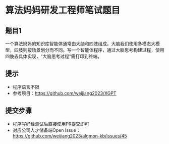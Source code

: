 # 算法妈妈研发工程师笔试题目
## 题目1
一个算法妈妈的知识库智能体通常由大脑和四肢组成，大脑我们使用多模态大模型，四肢则按场景划分而不同。写一个智能体程序，通过大脑思考构建过程，使用四肢去具体实现，“大脑思考过程”需打印到终端。

## 提示
* 程序语言不限
* 参考项目：https://github.com/weijiang2023/XGPT

## 提交步骤
* 程序写好经测试后直接使用PR提交即可
* 对应公司人才储备端Open Issue：https://github.com/weijiang2023/algmon-kb/issues/45